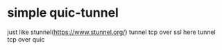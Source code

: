 # simple quic-tunnel
just like stunnel(https://www.stunnel.org/) tunnel tcp over ssl
here tunnel tcp over quic
